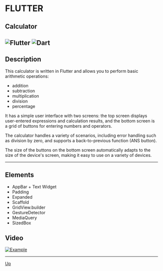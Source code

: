 <a id="anchor"></a>
# FLUTTER
## Calculator
![Flutter](https://img.shields.io/badge/Flutter-%2302569B.svg?style=for-the-badge&logo=Flutter&logoColor=white)
![Dart](https://img.shields.io/badge/dart-%230175C2.svg?style=for-the-badge&logo=dart&logoColor=white)
---
## Description
This calculator is written in Flutter and allows you to perform basic arithmetic operations:

* addition 
* subtraction
* multiplication 
* division
* percentage 

It has a simple user interface with two screens: the top screen displays user-entered expressions and calculation results, and the bottom screen is a grid of buttons for entering numbers and operators. 

The calculator handles a variety of scenarios, including error handling such as division by zero, and supports a back-to-previous function (ANS button). 

The size of the buttons on the bottom screen automatically adapts to the size of the device's screen, making it easy to use on a variety of devices.
***

## Elements
  
* AppBar + Text Widget
* Padding
* Expanded
* Scaffold
* GridView.builder
* GestureDetector
* MediaQuery 
* SizedBox 

## Video

[![Example](image)](video)

___
[Up](#anchor)